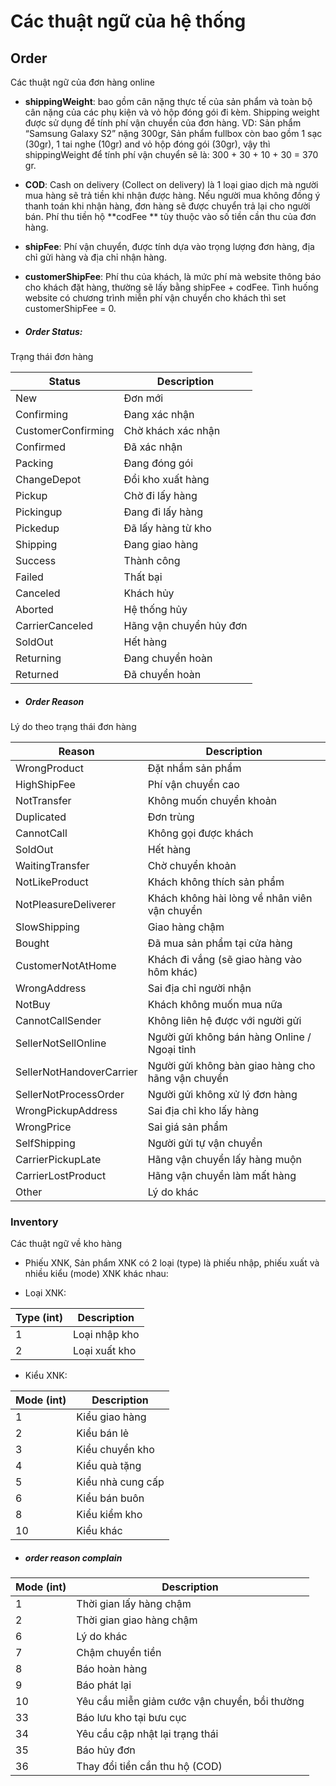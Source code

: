 # Các thuật ngữ của hệ thống

## Order

Các thuật ngữ của đơn hàng online

* **shippingWeight**: bao gồm cân nặng thực tế của sản phẩm và toàn bộ cân nặng của các phụ kiện và vỏ hộp đóng gói đi kèm. Shipping weight được sử dụng để tính phí vận chuyển của đơn hàng.
VD: Sản phẩm “Samsung Galaxy S2” nặng 300gr, Sản phẩm fullbox còn bao gồm 1 sạc (30gr), 1 tai nghe (10gr) and vỏ hộp đóng gói (30gr), vậy thì shippingWeight để tính phí vận chuyển sẽ là: 300 + 30 + 10 + 30 = 370 gr.

* **COD**: Cash on delivery (Collect on delivery) là 1 loại giao dịch mà người mua hàng sẽ trả tiền khi nhận được hàng. Nếu người mua không đồng ý thanh toán khi nhận hàng, đơn hàng sẽ được chuyển trả lại cho người bán. Phí thu tiền hộ **codFee ** tùy thuộc vào số tiền cần thu của đơn hàng.

* **shipFee**: Phí vận chuyển, được tính dựa vào trọng lượng đơn hàng, địa chỉ gửi hàng và địa chỉ nhận hàng.

* **customerShipFee**: Phí thu của khách, là mức phí mà website thông báo cho khách đặt hàng, thường sẽ lấy bằng shipFee + codFee. Tình huống website có chương trình miễn phí vận chuyển cho khách thì set customerShipFee = 0.

* ##### Order Status: 
Trạng thái đơn hàng

|Status | Description|
|--- | --- |
|New | Đơn mới|
|Confirming | Đang xác nhận|
|CustomerConfirming | Chờ khách xác nhận|
|Confirmed | Đã xác nhận|
|Packing | Đang đóng gói|
|ChangeDepot | Đổi kho xuất hàng|
|Pickup | Chờ đi lấy hàng|
|Pickingup | Đang đi lấy hàng|
|Pickedup | Đã lấy hàng từ kho|
|Shipping | Đang giao hàng|
|Success | Thành công|
|Failed | Thất bại|
|Canceled | Khách hủy|
|Aborted | Hệ thống hủy|
|CarrierCanceled | Hãng vận chuyển hủy đơn|
|SoldOut | Hết hàng|
|Returning | Đang chuyển hoàn|
|Returned | Đã chuyển hoàn|

* ##### Order Reason
Lý do theo trạng thái đơn hàng

Reason | Description
------ | ------- 
WrongProduct | Đặt nhầm sản phẩm
HighShipFee | Phí vận chuyển cao
NotTransfer | Không muốn chuyển khoản
Duplicated | Đơn trùng
CannotCall | Không gọi được khách
SoldOut | Hết hàng
WaitingTransfer | Chờ chuyển khoản
NotLikeProduct | Khách không thích sản phẩm
NotPleasureDeliverer | Khách không hài lòng về nhân viên vận chuyển
SlowShipping | Giao hàng chậm
Bought | Đã mua sản phẩm tại cửa hàng
CustomerNotAtHome | Khách đi vắng (sẽ giao hàng vào hôm khác)
WrongAddress | Sai địa chỉ người nhận
NotBuy | Khách không muốn mua nữa
CannotCallSender | Không liên hệ được với người gửi
SellerNotSellOnline | Người gửi không bán hàng Online / Ngoại tỉnh
SellerNotHandoverCarrier | Người gửi không bàn giao hàng cho hãng vận chuyển
SellerNotProcessOrder | Người gửi không xử lý đơn hàng
WrongPickupAddress | Sai địa chỉ kho lấy hàng
WrongPrice | Sai giá sản phẩm
SelfShipping | Người gửi tự vận chuyển
CarrierPickupLate | Hãng vận chuyển lấy hàng muộn
CarrierLostProduct | Hãng vận chuyển làm mất hàng
Other | Lý do khác


### Inventory

Các thuật ngữ về kho hàng

* Phiếu XNK, Sản phẩm XNK có 2 loại (type) là phiếu nhập, phiếu xuất và nhiều kiểu (mode) XNK khác nhau:

* Loại XNK:

| Type (int) | Description |
| --- | --- |
| 1 | Loại nhập kho |
| 2 | Loại xuất kho |

* Kiểu XNK:

| Mode (int) | Description |
| --- | --- |
| 1 | Kiểu giao hàng |
| 2 | Kiểu bán lẻ |
| 3 | Kiểu chuyển kho |
| 4 | Kiểu quà tặng |
| 5 | Kiểu nhà cung cấp |
| 6 | Kiểu bán buôn |
| 8 | Kiểu kiểm kho |
| 10 | Kiểu khác |

* ##### order reason complain
| Mode (int) | Description |
| --- | --- |
| 1 | Thời gian lấy hàng chậm |
| 2 | Thời gian giao hàng chậm |
| 6 | Lý do khác |
| 7| Chậm chuyển tiền |
| 8 | Báo hoàn hàng |
| 9 | Báo phát lại |
| 10 | Yêu cầu miễn giảm cước vận chuyển, bồi thường |
| 33 | Báo lưu kho tại bưu cục |
| 34 | Yêu cầu cập nhật lại trạng thái |
| 35 | Báo hủy đơn |
| 36 | Thay đổi tiền cần thu hộ (COD) |

















